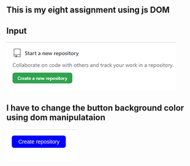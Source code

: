 ## This is my eight assignment using js DOM

## Input 

![INPUT](/DOM/Assignment_8/Pic22.png)

## I have to change the button background color using dom manipulataion

![OUTPUT](/DOM/Assignment_8/8.png)

